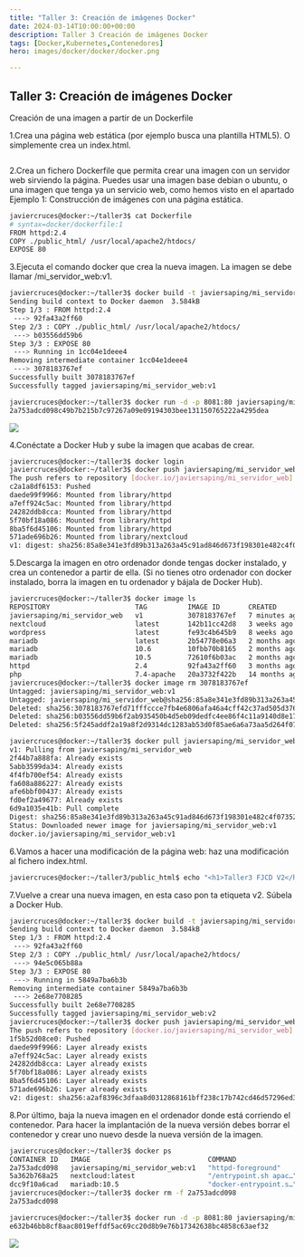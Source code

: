 ```yaml
---
title: "Taller 3: Creación de imágenes Docker"
date: 2024-03-14T10:00:00+00:00
description: Taller 3 Creación de imágenes Docker
tags: [Docker,Kubernetes,Contenedores]
hero: images/docker/docker/docker.png

---
```

<!-- Google tag (gtag.js) -->
<script async src="https://www.googletagmanager.com/gtag/js?id=G-GVDYVWJLRH"></script>
<script>
  window.dataLayer = window.dataLayer || [];
  function gtag(){dataLayer.push(arguments);}
  gtag('js', new Date());

  gtag('config', 'G-GVDYVWJLRH');
</script>

##  Taller 3: Creación de imágenes Docker

Creación de una imagen a partir de un Dockerfile

1.Crea una página web estática (por ejemplo busca una plantilla HTML5). O simplemente crea un index.html.

```bash

```

2.Crea un fichero Dockerfile que permita crear una imagen con un servidor web sirviendo la página. Puedes usar una imagen base debian o ubuntu, o una imagen que tenga ya un servicio web, como hemos visto en el apartado Ejemplo 1: Construcción de imágenes con una página estática.

```bash
javiercruces@docker:~/taller3$ cat Dockerfile 
# syntax=docker/dockerfile:1
FROM httpd:2.4
COPY ./public_html/ /usr/local/apache2/htdocs/
EXPOSE 80

```

3.Ejecuta el comando docker que crea la nueva imagen. La imagen se debe llamar /mi_servidor_web:v1.

```bash
javiercruces@docker:~/taller3$ docker build -t javiersaping/mi_servidor_web:v1 .
Sending build context to Docker daemon  3.584kB
Step 1/3 : FROM httpd:2.4
 ---> 92fa43a2ff60
Step 2/3 : COPY ./public_html/ /usr/local/apache2/htdocs/
 ---> b03556dd59b6
Step 3/3 : EXPOSE 80
 ---> Running in 1cc04e1deee4
Removing intermediate container 1cc04e1deee4
 ---> 3078183767ef
Successfully built 3078183767ef
Successfully tagged javiersaping/mi_servidor_web:v1

javiercruces@docker:~/taller3$ docker run -d -p 8081:80 javiersaping/mi_servidor_web:v1
2a753adcd098c49b7b215b7c97267a09e09194303bee131150765222a4295dea

```

![](../img/Pasted_image_20240208085015.png)


4.Conéctate a Docker Hub y sube la imagen que acabas de crear.

```bash
javiercruces@docker:~/taller3$ docker login
javiercruces@docker:~/taller3$ docker push javiersaping/mi_servidor_web:v1
The push refers to repository [docker.io/javiersaping/mi_servidor_web]
c2a1a8df6153: Pushed 
daede99f9966: Mounted from library/httpd 
a7eff924c5ac: Mounted from library/httpd 
24282ddb8cca: Mounted from library/httpd 
5f70bf18a086: Mounted from library/httpd 
8ba5f6d45106: Mounted from library/httpd 
571ade696b26: Mounted from library/nextcloud 
v1: digest: sha256:85a8e341e3fd89b313a263a45c91ad846d673f198301e482c4f07352aef8bd42 size: 1779
```

5.Descarga la imagen en otro ordenador donde tengas docker instalado, y crea un contenedor a partir de ella. (Si no tienes otro ordenador con docker instalado, borra la imagen en tu ordenador y bájala de Docker Hub).

```bash
javiercruces@docker:~/taller3$ docker image ls 
REPOSITORY                     TAG          IMAGE ID       CREATED         SIZE
javiersaping/mi_servidor_web   v1           3078183767ef   7 minutes ago   167MB
nextcloud                      latest       142b11cc42d8   3 weeks ago     1.21GB
wordpress                      latest       fe93c4b645b9   8 weeks ago     739MB
mariadb                        latest       2b54778e06a3   2 months ago    404MB
mariadb                        10.6         10fbb70b8165   2 months ago    396MB
mariadb                        10.5         72610f6b03ac   2 months ago    393MB
httpd                          2.4          92fa43a2ff60   3 months ago    167MB
php                            7.4-apache   20a3732f422b   14 months ago   453MB
javiercruces@docker:~/taller3$ docker image rm 3078183767ef
Untagged: javiersaping/mi_servidor_web:v1
Untagged: javiersaping/mi_servidor_web@sha256:85a8e341e3fd89b313a263a45c91ad846d673f198301e482c4f07352aef8bd42
Deleted: sha256:3078183767efd71fffccce7fb4e6806afa46a4cff42c37ad505d376e0b842108
Deleted: sha256:b03556dd59b6f2ab935450b4d5eb09dedfc4ee86f4c11a9140d8e17f89d89a73
Deleted: sha256:5f245addf2a19a8f2d9314dc1283ab53d0f85ae6a6a73aa5d264f070f0d71e01

javiercruces@docker:~/taller3$ docker pull javiersaping/mi_servidor_web:v1
v1: Pulling from javiersaping/mi_servidor_web
2f44b7a888fa: Already exists 
5abb3599da34: Already exists 
4f4fb700ef54: Already exists 
fa608a886227: Already exists 
afe6bbf00437: Already exists 
fd0ef2a49677: Already exists 
6d9a1035e41b: Pull complete 
Digest: sha256:85a8e341e3fd89b313a263a45c91ad846d673f198301e482c4f07352aef8bd42
Status: Downloaded newer image for javiersaping/mi_servidor_web:v1
docker.io/javiersaping/mi_servidor_web:v1

```

6.Vamos a hacer una modificación de la página web: haz una modificación al fichero index.html.

```bash
javiercruces@docker:~/taller3/public_html$ echo "<h1>Taller3 FJCD V2</h1>" > index.html
```

7.Vuelve a crear una nueva imagen, en esta caso pon ta etiqueta v2. Súbela a Docker Hub.

```bash
javiercruces@docker:~/taller3$ docker build -t javiersaping/mi_servidor_web:v2 .
Sending build context to Docker daemon  3.584kB
Step 1/3 : FROM httpd:2.4
 ---> 92fa43a2ff60
Step 2/3 : COPY ./public_html/ /usr/local/apache2/htdocs/
 ---> 94e5c065b88a
Step 3/3 : EXPOSE 80
 ---> Running in 5849a7ba6b3b
Removing intermediate container 5849a7ba6b3b
 ---> 2e68e7708285
Successfully built 2e68e7708285
Successfully tagged javiersaping/mi_servidor_web:v2
javiercruces@docker:~/taller3$ docker push javiersaping/mi_servidor_web:v2
The push refers to repository [docker.io/javiersaping/mi_servidor_web]
1f5b52d08ce0: Pushed 
daede99f9966: Layer already exists 
a7eff924c5ac: Layer already exists 
24282ddb8cca: Layer already exists 
5f70bf18a086: Layer already exists 
8ba5f6d45106: Layer already exists 
571ade696b26: Layer already exists 
v2: digest: sha256:a2af8396c3dfaa8d0312868161bff238c17b742cd46d57296ed304a9495b2a7a size: 1779

```

8.Por último, baja la nueva imagen en el ordenador donde está corriendo el contenedor. Para hacer la implantación de la nueva versión debes borrar el contenedor y crear uno nuevo desde la nueva versión de la imagen.

```bash
javiercruces@docker:~/taller3$ docker ps
CONTAINER ID   IMAGE                             COMMAND                  CREATED         STATUS         PORTS                                   NAMES
2a753adcd098   javiersaping/mi_servidor_web:v1   "httpd-foreground"       3 minutes ago   Up 3 minutes   0.0.0.0:8081->80/tcp, :::8081->80/tcp   nervous_lewin
5a362b768a25   nextcloud:latest                  "/entrypoint.sh apac…"   2 weeks ago     Up 2 weeks     0.0.0.0:8080->80/tcp, :::8080->80/tcp   nextcloud
dcc9f10a6cad   mariadb:10.5                      "docker-entrypoint.s…"   2 weeks ago     Up 2 weeks     3306/tcp                                wp_db
javiercruces@docker:~/taller3$ docker rm -f 2a753adcd098
2a753adcd098

javiercruces@docker:~/taller3$ docker run -d -p 8081:80 javiersaping/mi_servidor_web:v2
e632b46bb8cf8aac8019effdf5ac69cc20d8b9e76b17342638bc4858c63aef32

```


![](../img/Pasted_image_20240208085341.png)

